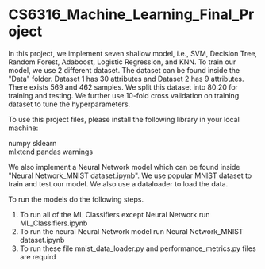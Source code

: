 ﻿# CS6316_Machine_Learning_Final_Project
 
 In this project, we implement seven shallow model, i.e., SVM, Decision Tree, Random Forest, Adaboost, Logistic Regression, and KNN. To train our model, we use 2 different dataset. The dataset can be found inside the "Data" folder. Dataset 1 has 30 attributes and Dataset 2 has 9 attributes. There exists 569 and 462 samples. We split this dataset into 80:20 for training and testing. We further use 10-fold cross validation on training dataset to tune the hyperparameters. 
 
 To use this project files, please install the following library in your local machine:
 
 numpy 
 sklearn  
 mlxtend 
 pandas 
 warnings
 
 We also implement a Neural Network model which can be found inside "Neural Network_MNIST dataset.ipynb". We use popular MNIST dataset to train and test our model. We also use a dataloader to load the data.
 
 To run the models do the following steps.
 1. To run all of the ML Classifiers except Neural Network run ML_Classifiers.ipynb
 2. To run the neural Neural Network model run Neural Network_MNIST dataset.ipynb
 3. To run these file mnist_data_loader.py and performance_metrics.py files are requird

